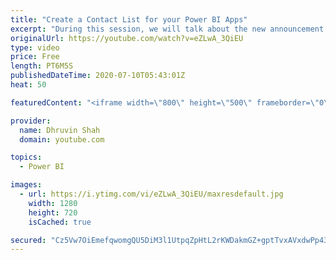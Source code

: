 ```yaml
---
title: "Create a Contact List for your Power BI Apps"
excerpt: "During this session, we will talk about the new announcement by Microsoft for creating a Contact List for your Power BI Apps.  First, we will talk about different available options for the Contact list creation of the App. We will use the App Publisher name as a Contact list as well as we will use Workspace’s"
originalUrl: https://youtube.com/watch?v=eZLwA_3QiEU
type: video
price: Free
length: PT6M5S
publishedDateTime: 2020-07-10T05:43:01Z
heat: 50

featuredContent: "<iframe width=\"800\" height=\"500\" frameborder=\"0\" src=\"https://www.youtube.com/embed/eZLwA_3QiEU\" allow=\"accelerometer; autoplay; encrypted-media; gyroscope; picture-in-picture\" allowfullscreen></iframe>"

provider:
  name: Dhruvin Shah
  domain: youtube.com

topics:
  - Power BI

images:
  - url: https://i.ytimg.com/vi/eZLwA_3QiEU/maxresdefault.jpg
    width: 1280
    height: 720
    isCached: true

secured: "Cz5Vw7OiEmefqwomgQU5DiM3l1UtpqZpHtL2rKWDakmGZ+gptTvxAVxdwPp43n2MT3jmD7cprmSn9L4lPr3WbOs2IGz+lNX5GbAzohMQAe5e1H5UVXairNmKeD1iBTQ5B9epLkLaIpVvC/UL4PitBFqZV3A+DBLUoDC0m7ot4fuv8J3KrnpefCDR7EIZwVLZ3m5UYFKEi2bTXCZ0RIAZtGH4Wwn6mHOgnk5gihA1hz9vP8vDHE89vgANrUQemS8To0arDbPKrgcD1B8EcEGJ6kby2ZPNvjLKYlAvxLefwcZxMW3eJR0f2vbSpt4ySxLy3WHpLgt6p90vn/6sBr3Mg0A5QFeVqZLeZVostD2Fc0LJf/ouJ90/2mI03mbS3g+lE4RO6FC4ebHZpiy8TfVwu1HFOdM3sUqr5vdavlB0PwI=;PozTIyj7hVlHgoNjwrSucg=="
---
```


